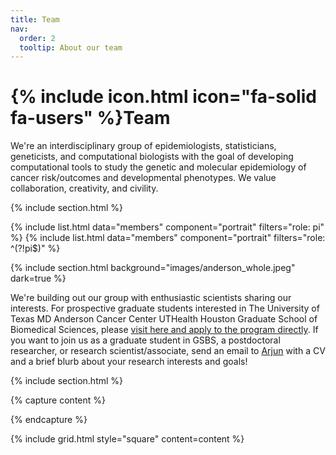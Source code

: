 ```yaml
---
title: Team
nav:
  order: 2
  tooltip: About our team
---
```


# {% include icon.html icon="fa-solid fa-users" %}Team

We're an interdisciplinary group of epidemiologists, statisticians, geneticists, and computational biologists with the goal of 
developing computational tools to study the
genetic and molecular epidemiology of cancer risk/outcomes and developmental phenotypes. We value
collaboration, creativity, and civility.

{% include section.html %}

{% include list.html data="members" component="portrait" filters="role: pi" %}
{% include list.html data="members" component="portrait" filters="role: ^(?!pi$)" %}

{% include section.html background="images/anderson_whole.jpeg" dark=true %}

We're building out our group with enthusiastic scientists sharing our interests.
For prospective graduate students interested in The University of Texas MD Anderson Cancer Center UTHealth Houston Graduate School of Biomedical Sciences, please [visit here and apply to the program directly](https://gsbs.uth.edu/about/index.htm).
If you want to join us
as a graduate student in GSBS, a postdoctoral researcher, or research scientist/associate, send an email to
[Arjun](mailto:bhattacharya.a.bt@gmail.com) with a CV and a brief blurb about your research interests and goals!

{% include section.html %}

{% capture content %}

{% endcapture %}

{% include grid.html style="square" content=content %}
